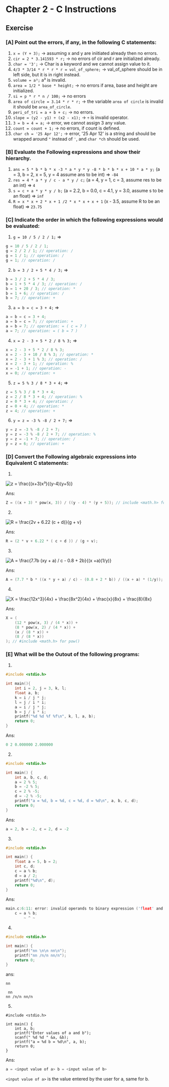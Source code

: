 # Chapter 2 - C Instructions

## Exercise

### [A] Point out the errors, if any, in the following C statements:
1. `x = (Y + 3);` -> assuming x and y are iniitiated already then no errors.
2. `cir = 2 * 3.141593 * r;` -> no errors of cir and r are initialized already.
3. `char = '3';` -> Char is a keyword and we cannot assign value to it.
4. `4/3 * 3/14 * r * r * r = vol_of_sphere;` -> val_of_sphere should be in left side, but it is in right instead.
5. `volume = a³;` a³ is invalid.
6. `area = 1/2 * base * height;` -> no errors if area, base and height are initialized.
7. `si = p * r * n / 100;` -> no errors
8. `area of circle = 3.14 * r * r;` -> the variable `area of circle` is invalid it should be `area_of_circle`.
9. `peri_of_tri = a + b + c;` -> no errors.
10. `slope = (y2 - y1) ÷ (x2 - x1);` -> `÷` is invalid operator.
11. `3 = b = 4 = a;` -> error, we cannot assign 3 any value.
12. `count = count + 1;` -> no errors, if count is defined.
13. `char ch = '25 Apr 12';` -> error, '25 Apr 12' is a string and should be wrapped around `"` instead of `'`, and `char *ch` should be used.

### [B] Evaluate the Following expressions and show their hierarchy.
1. `ans = 5 * b * b * x -3 * a * y * y -8 * b * b * x + 10 * a * y;` (a = 3, b = 2, x = 5, y = 4 assume ans to be int) => `-84`
2. `res = 4 * a * y / c - a * y / c;` (a = 4, y = 1, c = 3, assume res to be an int) => `4`
3. `s = c + a * y * y / b;` (a = 2.2, b = 0.0, c = 4.1, y = 3.0, assume s to be an float) => `inf` 
4. `R = x * x + 2 * x + 1 /2 * x * x + x + 1` (x - 3.5, assume R to be an float) => `23.75`

### [C] Indicate the order in which the following expressions would be evaluated: 
1. `g = 10 / 5 / 2 / 1;` => 
```c
g = 10 / 5 / 2 / 1;
g = 2 / 2 / 1; // operation: /
g = 1 / 1; // operation: /
g = 1; // operation: /
```

2. `b = 3 / 2 + 5 * 4 / 3;` => 
```c
b = 3 / 2 + 5 * 4 / 3;
b = 1 + 5 * 4 / 3; // operation: /
b = 1 + 20 / 3; // operation: *
b = 1 + 6; // operation: /
b = 7; // operation: +
```

3. `a = b = c = 3 + 4;` => 
```c
a = b = c = 3 + 4; 
a = b = c = 7; // operation: + 
a = b = 7; // operation: = ( c = 7 ) 
a = 7; // operation: = ( b = 7 ) 
```

4. `x = 2 - 3 + 5 * 2 / 8 % 3;` => 
```c
x = 2 - 3 + 5 * 2 / 8 % 3; 
x = 2 - 3 + 10 / 8 % 3; // operation: * 
x = 2 - 3 + 1 % 3; // operation: / 
x = 2 - 3 + 1; // operation: % 
x = -1 + 1; // operation: - 
x = 0; // operation: + 
```

5. `z = 5 % 3 / 8 * 3 + 4;` => 
```c
z = 5 % 3 / 8 * 3 + 4;
z = 2 / 8 * 3 + 4; // operation: %
z = 0 * 3 + 4; // operation: /
z = 0 + 4; // operation: *
z = 4; // operation: +
```

6. `y = z = -3 % -8 / 2 + 7;` => 
```c
y = z = -3 % -8 / 2 + 7;
y = z = -3 % -8 / 2 + 7; // operation: %
y = z = -1 + 7; // operation: /
y = z = 6; // operation: +
```
### [D] Convert the Following algebraic expressions into Equivalent C statements:

1. 
![z = \frac{(x+3)x³}{(y-4)(y+5)}](../../assets/ch2/d1.png)

Ans:
```c
Z = ((x + 3) * pow(x, 3)) / ((y - 4) * (y + 5)); // include <math.h> for pow()
```

2. 
![R = \frac{2v + 6.22 (c + d)}{g + v}](../../assets/ch2/d2.png)

Ans:
```c
R = (2 * v + 6.22 * ( c + d )) / (g + v);
```

3. 
![A = \frac{7.7b (xy + a) / c - 0.8 + 2b}{(x +a)(1/y)}](../../assets/ch2/d3.png)

Ans:
```c
A = (7.7 * b * ((x * y + a) / c) - (0.8 + 2 * b)) / ((x + a) * (1/y));
```

4. 
![X = \frac{12x^3}{4x} + \frac{8x^2}{4x} + \frac{x}{8x} + \frac{8}{8x}](../../assets/ch2/d4.png)

Ans:
```c
X = (
    (12 * pow(x, 3) / (4 * x)) +
    (8 * pow(x, 2) / (4 * x)) +
    (x / (8 * x)) +
    (8 / (8 * x))
); // #include <math.h> for pow()
```

### [E] What will be the Outout of the following programs:
1. 
```c
#include <stdio.h>

int main(){
    int i = 2, j = 3, k, l;
    float a, b;
    k = i / j * j;
    l = j / i * i;
    a = i / j * j;
    b = j / i * i;
    printf("%d %d %f %f\n", k, l, a, b);
    return 0;
}
```

Ans: 
```c
0 2 0.000000 2.000000
```

2. 
```c
#include <stdio.h>

int main() {
    int a, b, c, d;
    a = 2 % 5;
    b = -2 % 5;
    c = 2 % -5;
    d = -2 % -5;
    printf("a = %d, b = %d, c = %d, d = %d\n", a, b, c, d);
    return 0;
}
```

Ans:
```c
a = 2, b = -2, c = 2, d = -2
```

3.
```c
#include <stdio.h>

int main() {
    float a = 5, b = 2;
    int c, d;
    c = a % b;
    d = a / 2;
    printf("%d\n", d);
    return 0;
}
```
Ans:
```c
main.c:6:11: error: invalid operands to binary expression ('float' and 'float')
    c = a % b;
        ~ ^ ~
```

4. 
```c
#include <stdio.h>

int main() {
    printf("nn \n\n nn\n");
    printf("nn /n/n nn/n");
    return 0;
}
```
ans:
```
nn 

 nn
nn /n/n nn/n
```

5. 
```
#include <stdio.h>

int main() {
    int a, b;
    printf("Enter values of a and b");
    scanf(" %d %d " &a, &b);
    printf("a = %d b = %d\n", a, b);
    return 0;
}
```

Ans:
```c
a = <input value of a> b = <input value of b>
``` 
`<input value of a>` is the value entered by the user for a, same for b.

